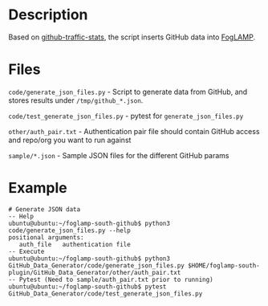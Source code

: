 # Description
Based on [github-traffic-stats](https://github.com/nchah/github-traffic-stats), the script inserts GitHub data into [FogLAMP](https://github.com/foglamp/FogLAMP). 

# Files
`code/generate_json_files.py` - Script to generate data from GitHub, and stores results under `/tmp/github_*.json`. 

`code/test_generate_json_files.py` - pytest for `generate_json_files.py`

`other/auth_pair.txt` - Authentication pair file should contain GitHub access and repo/org you want to run against

`sample/*.json` - Sample JSON files for the different GitHub params

# Example 
```
# Generate JSON data 
-- Help
ubuntu@ubuntu:~/foglamp-south-github$ python3 code/generate_json_files.py --help
positional arguments:
   auth_file   authentication file
-- Execute 
ubuntu@ubuntu:~/foglamp-south-github$ python3 GitHub_Data_Generator/code/generate_json_files.py $HOME/foglamp-south-plugin/GitHub_Data_Generator/other/auth_pair.txt
-- Pytest (Need to sample/auth_pair.txt prior to running) 
ubuntu@ubuntu:~/foglamp-south-github$ pytest GitHub_Data_Generator/code/test_generate_json_files.py 
``` 
